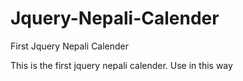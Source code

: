 Jquery-Nepali-Calender
======================
<!-- This is update by Padam Shankhadev -->

First Jquery Nepali Calender

This is the first jquery nepali calender.
Use in this way
<html>
<head>
<title>Jquery Nepali Calender</title>
<script type="text/javascript" src="jquery-1.9.0.min.js"></script>
<script type="text/javascript" src="npcalendar.min.js"></script>
<script type="text/javascript">
$(document).ready(function(){
  $('.npdate').npCalendar({color:'#f00',font:'15px Arial, Helvetica, sans-serif'});
  $('.npdatea').npCalendar();
});
</script>

</head>

<body>
<div class="npdate"></div>
<div class="npdatea"></div>
</body>
</html>
